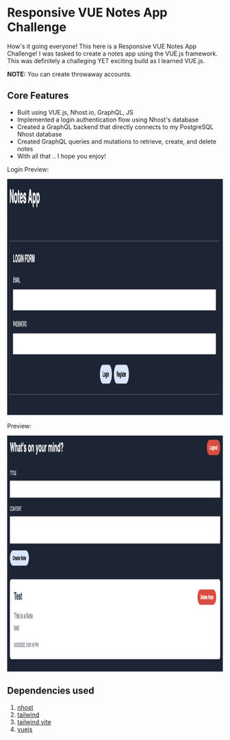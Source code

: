 # Responsive VUE Notes App Challenge

How's it going everyone! This here is a Responsive VUE Notes App Challenge! I was tasked to create a notes app using the VUE.js framework. This was definitely a challeging YET exciting build as I learned VUE.js.

**NOTE:** You can create throwaway accounts.


## Core Features

- Built using VUE.js, Nhost.io, GraphQL, JS
- Implemented a login authentication flow using Nhost's database
- Created a GraphQL backend that directly connects to my PostgreSQL Nhost database
- Created GraphQL queries and mutations to retrieve, create, and delete notes
- With all that .. I hope you enjoy!


Login Preview:
<p align="center" width="100">
    <img src="/public/prev1.png" width="650" height="550"/>
</p>

Preview:
<p align="center" width="100">
    <img src="/public/prev2.png" width="650" height="550"/>
</p>


## Dependencies used

1. [nhost](https://nhost.io/)
2. [tailwind](https://tailwindcss.com/)
3. [tailwind vite](https://tailwindcss.com/docs/guides/vite)
4. [vuejs](https://vuejs.org/)

